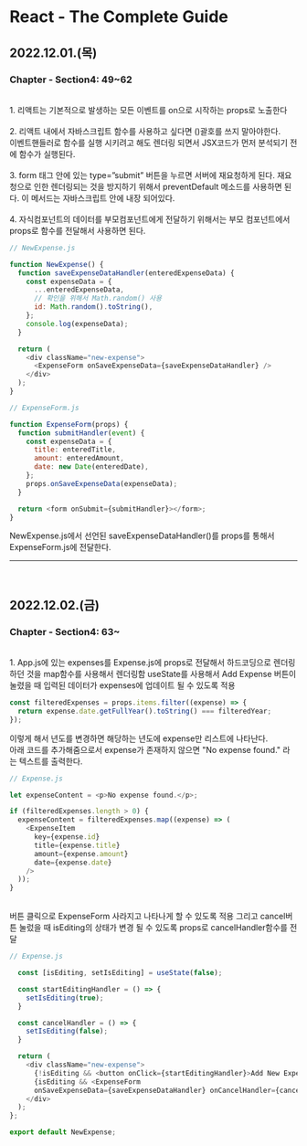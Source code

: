 # React - The Complete Guide

## 2022.12.01.(목)

### Chapter - Section4: 49~62

<br/>
1. 리액트는 기본적으로 발생하는 모든 이벤트를 on으로 시작하는 props로 노출한다
<br/><br/>
2. 리액트 내에서 자바스크립트 함수를 사용하고 싶다면 ()괄호를 쓰지 말아야한다.
<br/>
이벤트핸들러로 함수를 실행 시키려고 해도 렌더링 되면서 JSX코드가 먼저 분석되기 전에 함수가 실행된다.
<br/><br/>
3. form 태그 안에 있는 type=”submit” 버튼을 누르면 서버에 재요청하게 된다. 재요청으로 인한 렌더링되는 것을 방지하기 위해서 preventDefault 메소드를 사용하면 된다. 이 메서드는 자바스크립트 안에 내장 되어있다.
<br/><br/>
4. 자식컴포넌트의 데이터를 부모컴포넌트에게 전달하기 위해서는 부모 컴포넌트에서 props로 함수를 전달해서 사용하면 된다.
<br/>

```js
// NewExpense.js

function NewExpense() {
  function saveExpenseDataHandler(enteredExpenseData) {
    const expenseData = {
      ...enteredExpenseData,
      // 확인을 위해서 Math.random() 사용
      id: Math.random().toString(),
    };
    console.log(expenseData);
  }

  return (
    <div className="new-expense">
      <ExpenseForm onSaveExpenseData={saveExpenseDataHandler} />
    </div>
  );
}
```

```js
// ExpenseForm.js

function ExpenseForm(props) {
  function submitHandler(event) {
    const expenseData = {
      title: enteredTitle,
      amount: enteredAmount,
      date: new Date(enteredDate),
    };
    props.onSaveExpenseData(expenseData);
  }

  return <form onSubmit={submitHandler}></form>;
}
```

NewExpense.js에서 선언된 saveExpenseDataHandler()를 props를 통해서 ExpenseForm.js에 전달한다.

---

</br>

## 2022.12.02.(금)

### Chapter - Section4: 63~

<br/>
1. 
App.js에 있는 expenses를 Expense.js에 props로 전달해서 하드코딩으로 렌더링 하던 것을 map함수를 사용해서 렌더링함 
useState를 사용해서 Add Expense 버튼이 눌렸을 때 입력된 데이터가 expenses에 업데이트 될 수 있도록 적용

```js
const filteredExpenses = props.items.filter((expense) => {
  return expense.date.getFullYear().toString() === filteredYear;
});
```

이렇게 해서 년도를 변경하면 해당하는 년도에 expense만 리스트에 나타난다.
<br/>
아래 코드를 추가해줌으로서 expense가 존재하지 않으면 "No expense found." 라는 텍스트를 출력한다.

```js
// Expense.js

let expenseContent = <p>No expense found.</p>;

if (filteredExpenses.length > 0) {
  expenseContent = filteredExpenses.map((expense) => (
    <ExpenseItem
      key={expense.id}
      title={expense.title}
      amount={expense.amount}
      date={expense.date}
    />
  ));
}
```

<br/>
버튼 클릭으로 ExpenseForm 사라지고 나타나게 할 수 있도록 적용
그리고 cancel버튼 눌렀을 때 isEditing의 상태가 변경 될 수 있도록
props로 cancelHandler함수를 전달

```js
// Expense.js

  const [isEditing, setIsEditing] = useState(false);

  const startEditingHandler = () => {
    setIsEditing(true);
  }

  const cancelHandler = () => {
    setIsEditing(false);
  }

  return (
    <div className="new-expense">
      {!isEditing && <button onClick={startEditingHandler}>Add New Expense</button>}
      {isEditing && <ExpenseForm
      onSaveExpenseData={saveExpenseDataHandler} onCancelHandler={cancelHandler}/>}
    </div>
  );
};

export default NewExpense;
```

